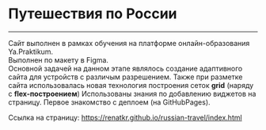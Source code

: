 # Путешествия по России #
-------------------------------------
Сайт выполнен в рамках обучения на платформе онлайн-образования Ya.Praktikum.  
Выполнен по макету в Figma.  
Основной задачей на данном этапе являлось создание адаптивного сайта для устройств с различым разрешением. 
Также при разметке сайта использовалась новая технология построения сеток **grid** (наряду с **flex-построением**)
Использованы знания по добавлению виджетов на страницу.
Первое знакомство с деплоем (на GitHubPages).

Ссылка на страницу: https://renatkr.github.io/russian-travel/index.html  
